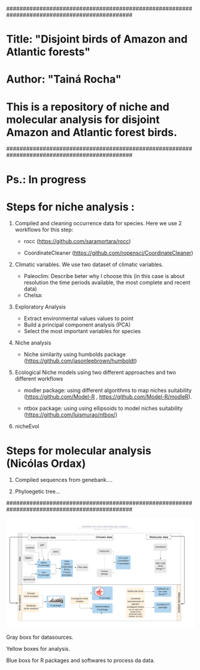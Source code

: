 ##############################################################################################
# Title: "Disjoint birds of Amazon and Atlantic forests"
# Author: "Tainá Rocha"
# This is a repository of niche and molecular analysis for disjoint Amazon and Atlantic forest birds.
##############################################################################################
# Ps.: In progress										

# Steps for niche analysis :

1. Compiled and cleaning occurrence data for species. Here we use 2 workflows for this step:

    - rocc (https://github.com/saramortara/rocc)
    
    - CoordinateCleaner (https://github.com/ropensci/CoordinateCleaner)
    
2. Climatic variables. We use two dataset of climatic variables.
 
      - Paleoclim: Describe beter why I choose this (in this case is about resolution the time periods available, the most complete and recent data)
      - Chelsa:  
    
3. Exploratory Analysis 

      - Extract environmental values values to point 
      - Build a principal component analysis (PCA)
      - Select the most important variables for species
      
4. Niche analysis 

      - Niche similarity using humbolds package (https://github.com/jasonleebrown/humboldt)
      
5. Ecological Niche models using two different approaches and two different workflows

      - modler package: using different algorithms to map niches suitability  (https://github.com/Model-R , https://github.com/Model-R/modleR).
      
      - ntbox package: using using ellipsoids to model niches suitability (https://github.com/luismurao/ntbox/)
      
 6. nicheEvol
      
# Steps for molecular analysis (Nicólas Ordax) 

1. Compiled sequences from genebank....

2. Phyloegetic tree... 
     
##############################################################################################


![](docs/workflow.png)



Gray boxs for datasources.

Yellow boxes for analysis.

Blue boxs for R packages and softwares to process da data.


